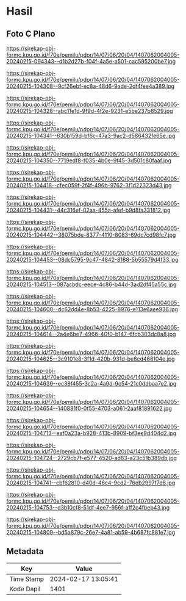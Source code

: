 # Hasil

## Foto C Plano

https://sirekap-obj-formc.kpu.go.id/f70e/pemilu/pdpr/14/07/06/20/04/1407062004005-20240215-094343--d1b2d27b-f04f-4a5e-a501-cac595200be7.jpg

https://sirekap-obj-formc.kpu.go.id/f70e/pemilu/pdpr/14/07/06/20/04/1407062004005-20240215-104308--9cf26ebf-ec8a-48d6-9ade-2df4fee4a389.jpg

https://sirekap-obj-formc.kpu.go.id/f70e/pemilu/pdpr/14/07/06/20/04/1407062004005-20240215-104328--abc11e1d-9f9d-4f2e-9231-e5be237b8529.jpg

https://sirekap-obj-formc.kpu.go.id/f70e/pemilu/pdpr/14/07/06/20/04/1407062004005-20240215-104341--630b159d-bf6c-47a3-9ac2-d586432fe65e.jpg

https://sirekap-obj-formc.kpu.go.id/f70e/pemilu/pdpr/14/07/06/20/04/1407062004005-20240215-104350--7719edf8-f035-4b0e-9f45-3d501c80faaf.jpg

https://sirekap-obj-formc.kpu.go.id/f70e/pemilu/pdpr/14/07/06/20/04/1407062004005-20240215-104418--cfec059f-2f4f-496b-9762-3f1d22323d43.jpg

https://sirekap-obj-formc.kpu.go.id/f70e/pemilu/pdpr/14/07/06/20/04/1407062004005-20240215-104431--44c316ef-02aa-455a-afef-b9d8fa331812.jpg

https://sirekap-obj-formc.kpu.go.id/f70e/pemilu/pdpr/14/07/06/20/04/1407062004005-20240215-104442--38075bde-8377-4110-8083-69dc7cd98fc7.jpg

https://sirekap-obj-formc.kpu.go.id/f70e/pemilu/pdpr/14/07/06/20/04/1407062004005-20240215-104453--08dc5795-9c47-4842-8188-5b55579d4f33.jpg

https://sirekap-obj-formc.kpu.go.id/f70e/pemilu/pdpr/14/07/06/20/04/1407062004005-20240215-104513--087acbdc-eece-4c86-b44d-3ad2df45a55c.jpg

https://sirekap-obj-formc.kpu.go.id/f70e/pemilu/pdpr/14/07/06/20/04/1407062004005-20240215-104600--dc62dd4e-8b53-4225-8976-e113e6aee936.jpg

https://sirekap-obj-formc.kpu.go.id/f70e/pemilu/pdpr/14/07/06/20/04/1407062004005-20240215-104614--2a4e6be7-4966-40f0-b147-6fcb303dc8a8.jpg

https://sirekap-obj-formc.kpu.go.id/f70e/pemilu/pdpr/14/07/06/20/04/1407062004005-20240215-104625--3c9101e8-3f1d-420b-931d-be8cd468104e.jpg

https://sirekap-obj-formc.kpu.go.id/f70e/pemilu/pdpr/14/07/06/20/04/1407062004005-20240215-104639--ec38f455-3c2a-4a9d-9c54-21c0ddbaa7e2.jpg

https://sirekap-obj-formc.kpu.go.id/f70e/pemilu/pdpr/14/07/06/20/04/1407062004005-20240215-104654--140881f0-0f55-4703-a061-2aaf81891622.jpg

https://sirekap-obj-formc.kpu.go.id/f70e/pemilu/pdpr/14/07/06/20/04/1407062004005-20240215-104713--eaf0a23a-b928-413b-8909-bf3ee9d404d2.jpg

https://sirekap-obj-formc.kpu.go.id/f70e/pemilu/pdpr/14/07/06/20/04/1407062004005-20240215-104724--2729cb7f-e577-4520-ad83-a23c51b389db.jpg

https://sirekap-obj-formc.kpu.go.id/f70e/pemilu/pdpr/14/07/06/20/04/1407062004005-20240215-104741--cbf62810-d40d-46c4-9cd2-76db2997f7d6.jpg

https://sirekap-obj-formc.kpu.go.id/f70e/pemilu/pdpr/14/07/06/20/04/1407062004005-20240215-104753--d3b10cf8-51df-4ee7-956f-aff2c4fbeb43.jpg

https://sirekap-obj-formc.kpu.go.id/f70e/pemilu/pdpr/14/07/06/20/04/1407062004005-20240215-104809--bd5a879c-26e7-4a81-ab59-4b687fc881e7.jpg


## Metadata

| Key        | Value               |
| ---------- | ------------------- |
| Time Stamp | 2024-02-17 13:05:41 |
| Kode Dapil | 1401                |



